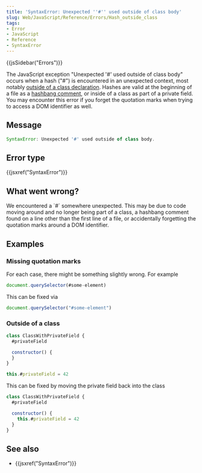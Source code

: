 ```yaml
---
title: 'SyntaxError: Unexpected ''#'' used outside of class body'
slug: Web/JavaScript/Reference/Errors/Hash_outside_class
tags:
- Error
- JavaScript
- Reference
- SyntaxError
---
```

{{jsSidebar("Errors")}}

The JavaScript exception "Unexpected '#' used outside of class body" occurs when
a hash ("#") is encountered in an unexpected context, most notably
[outside of a class declaration](/en-US/docs/Web/JavaScript/Reference/Classes/Private_class_fields).
Hashes are valid at the beginning of a file as a
[hashbang comment](/en-US/docs/Web/JavaScript/Reference/Lexical_grammar), or
inside of a class as part of a private field. You may encounter this error if
you forget the quotation marks when trying to access a DOM identifier as well.

## Message

```js
SyntaxError: Unexpected '#' used outside of class body.
```

## Error type

{{jsxref("SyntaxError")}}

## What went wrong?

We encountered a \`#\` somewhere unexpected. This may be due to code moving
around and no longer being part of a class, a hashbang comment found on a line
other than the first line of a file, or accidentally forgetting the quotation
marks around a DOM identifier.

## Examples

### Missing quotation marks

For each case, there might be something slightly wrong. For example

```js example-bad
document.querySelector(#some-element)
```

This can be fixed via

```js example-good
document.querySelector("#some-element")
```

### Outside of a class

```js example-bad
class ClassWithPrivateField {
  #privateField

  constructor() {
  }
}

this.#privateField = 42
```

This can be fixed by moving the private field back into the class

```js example-good
class ClassWithPrivateField {
  #privateField

  constructor() {
    this.#privateField = 42
  }
}
```

## See also

*   {{jsxref("SyntaxError")}}
